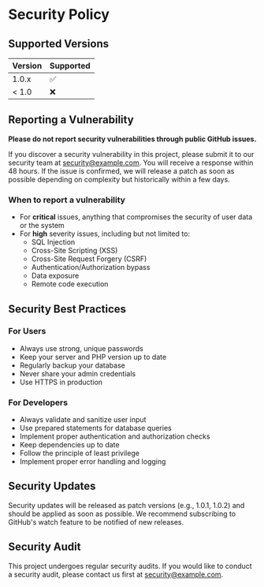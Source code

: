 # Security Policy

## Supported Versions

| Version | Supported          |
| ------- | ------------------ |
| 1.0.x   | :white_check_mark: |
| < 1.0   | :x:                |

## Reporting a Vulnerability

**Please do not report security vulnerabilities through public GitHub issues.**

If you discover a security vulnerability in this project, please submit it to our security team at [security@example.com](mailto:security@example.com). You will receive a response within 48 hours. If the issue is confirmed, we will release a patch as soon as possible depending on complexity but historically within a few days.

### When to report a vulnerability

- For **critical** issues, anything that compromises the security of user data or the system
- For **high** severity issues, including but not limited to:
  - SQL Injection
  - Cross-Site Scripting (XSS)
  - Cross-Site Request Forgery (CSRF)
  - Authentication/Authorization bypass
  - Data exposure
  - Remote code execution

## Security Best Practices

### For Users
- Always use strong, unique passwords
- Keep your server and PHP version up to date
- Regularly backup your database
- Never share your admin credentials
- Use HTTPS in production

### For Developers
- Always validate and sanitize user input
- Use prepared statements for database queries
- Implement proper authentication and authorization checks
- Keep dependencies up to date
- Follow the principle of least privilege
- Implement proper error handling and logging

## Security Updates

Security updates will be released as patch versions (e.g., 1.0.1, 1.0.2) and should be applied as soon as possible. We recommend subscribing to GitHub's watch feature to be notified of new releases.

## Security Audit

This project undergoes regular security audits. If you would like to conduct a security audit, please contact us first at [security@example.com](mailto:security@example.com).
